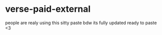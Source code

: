 # verse-paid-external
people are realy using this sitty paste bdw its fully updated ready to paste &lt;3
